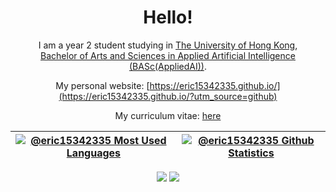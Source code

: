 <div align="center">

# Hello!

I am a year 2 student studying in [The University of Hong Kong](https://www.hku.hk/), \
[Bachelor of Arts and Sciences in Applied Artificial Intelligence (BASc(AppliedAI))](https://saasweb.hku.hk/current/aai.php).

My personal website: [https://eric15342335.github.io/](https://eric15342335.github.io/?utm_source=github)

My curriculum vitae: [here](https://eric15342335.github.io/assets/ChengHoMingCV.pdf)

| [![@eric15342335 Most Used Languages](https://github-readme-stats.vercel.app/api/top-langs/?username=eric15342335&layout=compact&langs_count=14&theme=radical)](https://github-readme-stats.vercel.app/api/top-langs/?username=eric15342335&layout=compact&langs_count=14&theme=radical) | [![@eric15342335 Github Statistics](https://github-readme-stats.vercel.app/api?username=eric15342335&show_icons=true&theme=radical)](https://github-readme-stats.vercel.app/api?username=eric15342335&show_icons=true&theme=radical) |
|-|-|

<a href="https://github.com/eric15342335"><img src="https://badges.pufler.dev/visits/eric15342335/eric15342335?logo=GitHub&label=visits&color=success&logoColor=white&style=flat-square"/></a>
<a href="https://github.com/eric15342335/eric15342335"><img src="https://img.shields.io/github/last-commit/eric15342335/eric15342335?label=profile%20updated&style=flat-square"></a>

</div>

